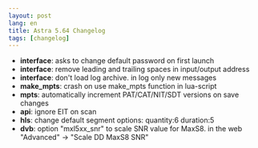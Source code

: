 ```yaml
---
layout: post
lang: en
title: Astra 5.64 Changelog
tags: [changelog]
---
```


- **interface**: asks to change default password on first launch
- **interface**: remove leading and trailing spaces in input/output address
- **interface**: don't load log archive. in log only new messages
- **make_mpts**: crash on use make_mpts function in lua-script
- **mpts**: automatically increment PAT/CAT/NIT/SDT versions on save changes
- **api**: ignore EIT on scan
- **hls**: change default segment options: quantity:6 duration:5
- **dvb**: option "mxl5xx_snr" to scale SNR value for MaxS8. in the web "Advanced" -> "Scale DD MaxS8 SNR"
